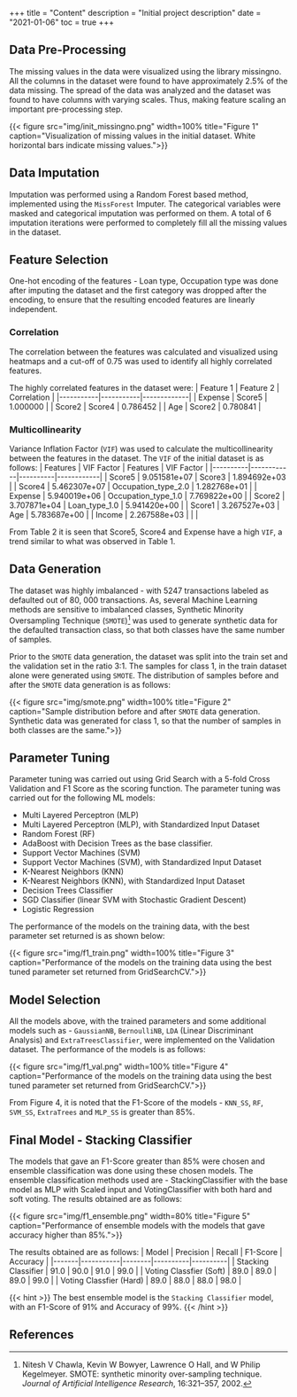 +++
title = "Content"
description = "Initial project description"
date = "2021-01-06"
toc = true
+++

## Data Pre-Processing
The missing values in the data were visualized using the library missingno. All the columns in the dataset were found to have approximately 2.5% of the data missing. The spread of the data was analyzed and the dataset was found to have columns with varying scales. Thus, making feature scaling an important pre-processing step.

{{< figure src="img/init_missingno.png" width=100% title="Figure 1" caption="Visualization of missing values in the initial dataset. White horizontal bars indicate missing values.">}}

## Data Imputation
Imputation was performed using a Random Forest based method, implemented using the `MissForest` Imputer. The categorical variables were masked and categorical imputation was performed on them. A total of 6 imputation iterations were performed to completely fill all the missing values in the dataset. 


## Feature Selection
One-hot encoding of the features - Loan type, Occupation type was done after imputing the dataset and the first category was dropped after the encoding, to ensure that the resulting encoded features are linearly independent.

### Correlation
The correlation between the features was calculated and visualized using heatmaps and a cut-off of 0.75 was used to identify all highly correlated features.

The highly correlated features in the dataset were:
| Feature 1 | Feature 2 | Correlation |
|-----------|-----------|-------------|
| Expense | Score5 | 1.000000 |
| Score2 | Score4 | 0.786452 |
| Age | Score2 | 0.780841 |

### Multicollinearity
Variance Inflation Factor (`VIF`) was used to calculate the multicollinearity between the features in the dataset. The `VIF` of the initial dataset is as follows:
| Features | VIF Factor | Features | VIF Factor |
|----------|------------|----------|------------|
| Score5 | 9.051581e+07 | Score3 | 1.894692e+03 |
| Score4 | 5.462307e+07 | Occupation_type_2.0 | 1.282768e+01 |
| Expense | 5.940019e+06 | Occupation_type_1.0 | 7.769822e+00 |
| Score2 | 3.707871e+04 | Loan_type_1.0 | 5.941420e+00 |
| Score1 | 3.267527e+03 | Age | 5.783687e+00 |
| Income | 2.267588e+03 | | |


From Table 2 it is seen that Score5, Score4 and Expense have a high `VIF`, a trend similar to what was observed in Table 1.

## Data Generation
The dataset was highly imbalanced - with 5247 transactions labeled as defaulted out of 80, 000 transactions. As, several Machine Learning methods are sensitive to imbalanced classes, Synthetic Minority Oversampling Technique (`SMOTE`)[^1] was used to generate synthetic data for the defaulted transaction class, so that both classes have the same number of samples.

Prior to the `SMOTE` data generation, the dataset was split into the train set and the validation set in the ratio 3:1. The samples for class 1, in the train dataset alone were generated using `SMOTE`. The distribution of samples before and after the `SMOTE` data generation is as follows:

{{< figure src="img/smote.png" width=100% title="Figure 2" caption="Sample distribution before and after `SMOTE` data generation. Synthetic data was generated for class 1, so that the number of samples in both classes are the same.">}}

## Parameter Tuning
Parameter tuning was carried out using Grid Search with a 5-fold Cross Validation and F1 Score as the scoring function. The parameter tuning was carried out for the following ML models:
- Multi Layered Perceptron (MLP)
- Multi Layered Perceptron (MLP), with Standardized Input Dataset
- Random Forest (RF)
- AdaBoost with Decision Trees as the base classifier.
- Support Vector Machines (SVM)
- Support Vector Machines (SVM), with Standardized Input Dataset
- K-Nearest Neighbors (KNN)
- K-Nearest Neighbors (KNN), with Standardized Input Dataset
- Decision Trees Classifier
- SGD Classifier (linear SVM with Stochastic Gradient Descent)
- Logistic Regression

The performance of the models on the training data, with the best parameter set returned is as shown below:

{{< figure src="img/f1_train.png" width=100% title="Figure 3" caption="Performance of the models on the training data using the best tuned parameter set returned from GridSearchCV.">}}

## Model Selection
All the models above, with the trained parameters and some additional models such as - `GaussianNB`, `BernoulliNB`, `LDA` (Linear Discriminant Analysis) and `ExtraTreesClassifier`, were implemented on the Validation dataset. The performance of the models is as follows:

{{< figure src="img/f1_val.png" width=100% title="Figure 4" caption="Performance of the models on the training data using the best tuned parameter set returned from GridSearchCV.">}}

From Figure 4, it is noted that the F1-Score of the models - `KNN_SS`, `RF`, `SVM_SS`, `ExtraTrees` and `MLP_SS` is greater than 85%.

## Final Model - Stacking Classifier
The models that gave an F1-Score greater than 85% were chosen and ensemble classification was done using these chosen models. The ensemble classification methods used are - StackingClassifier with the base model as MLP with Scaled input and VotingClassifier with both hard and soft voting. The results obtained are as follows:

{{< figure src="img/f1_ensemble.png" width=80% title="Figure 5" caption="Performance of ensemble models with the models that gave accuracy higher than 85%.">}}

The results obtained are as follows:
| Model | Precision | Recall | F1-Score | Accuracy |
|-------|-----------|--------|----------|----------|
| Stacking Classifier | 91.0 | 90.0 | 91.0 | 99.0 |
| Voting Classfier (Soft) | 89.0 | 89.0 | 89.0 | 99.0 |
| Voting Classfier (Hard) | 89.0 | 88.0 | 88.0 | 98.0 |

{{< hint >}}
The best ensemble model is the `Stacking Classifier` model, with an F1-Score of 91% and Accuracy of 99%.
{{< /hint >}}

## References
[^1]: Nitesh V Chawla, Kevin W Bowyer, Lawrence O Hall, and W Philip Kegelmeyer. SMOTE: synthetic minority over-sampling technique. _Journal of Artificial Intelligence Research_, 16:321–357, 2002.
